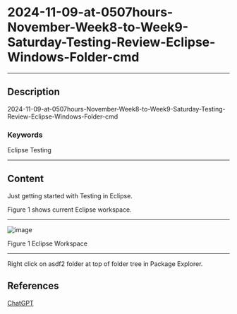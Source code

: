 # 2024-11-09-at-0507hours-November-Week8-to-Week9-Saturday-Testing-Review-Eclipse-Windows-Folder-cmd

____

## Description

2024-11-09-at-0507hours-November-Week8-to-Week9-Saturday-Testing-Review-Eclipse-Windows-Folder-cmd

### Keywords

Eclipse Testing

____

## Content

Just getting started with Testing in Eclipse.

Figure 1 shows current Eclipse workspace.

____

![image](https://github.com/user-attachments/assets/2e30ee36-6167-48cd-9236-a3e5c9db0639)

Figure 1 Eclipse Workspace

____

Right click on asdf2 folder at top of folder tree in Package Explorer.

## References

[ChatGPT](https://chatgpt.com/)
